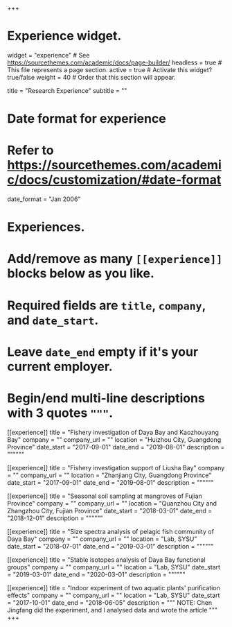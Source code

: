 +++
# Experience widget.
widget = "experience"  # See https://sourcethemes.com/academic/docs/page-builder/
headless = true  # This file represents a page section.
active = true  # Activate this widget? true/false
weight = 40  # Order that this section will appear.

title = "Research Experience"
subtitle = ""

# Date format for experience
#   Refer to https://sourcethemes.com/academic/docs/customization/#date-format
date_format = "Jan 2006"

# Experiences.
#   Add/remove as many `[[experience]]` blocks below as you like.
#   Required fields are `title`, `company`, and `date_start`.
#   Leave `date_end` empty if it's your current employer.
#   Begin/end multi-line descriptions with 3 quotes `"""`.
[[experience]]
  title = "Fishery investigation of Daya Bay and Kaozhouyang Bay"
  company = ""
  company_url = ""
  location = "Huizhou City, Guangdong Province"
  date_start = "2017-09-01"
  date_end = "2019-08-01"
  description = """"""

[[experience]]
  title = "Fishery investigation support of Liusha Bay"
  company = ""
  company_url = ""
  location = "Zhanjiang City, Guangdong Province"
  date_start = "2017-09-01"
  date_end = "2019-08-01"
  description = """"""

[[experience]]
  title = "Seasonal soil sampling at mangroves of Fujian Province"
  company = ""
  company_url = ""
  location = "Quanzhou City and Zhangzhou City, Fujian Province"
  date_start = "2018-03-01"
  date_end = "2018-12-01"
  description = """"""

[[experience]]
  title = "Size spectra analysis of pelagic fish community of Daya Bay"
  company = ""
  company_url = ""
  location = "Lab, SYSU"
  date_start = "2018-07-01"
  date_end = "2019-03-01"
  description = """"""

[[experience]]
  title = "Stable isotopes analysis of Daya Bay functional groups"
  company = ""
  company_url = ""
  location = "Lab, SYSU"
  date_start = "2019-03-01"
  date_end = "2020-03-01"
  description = """"""

[[experience]]
  title = "Indoor experiment of two aquatic plants' purification effects"
  company = ""
  company_url = ""
  location = "Lab, SYSU"
  date_start = "2017-10-01"
  date_end = "2018-06-05"
  description = """
  NOTE: Chen Jingfang did the experiment, and I analysed data and wrote the article
  """
+++
